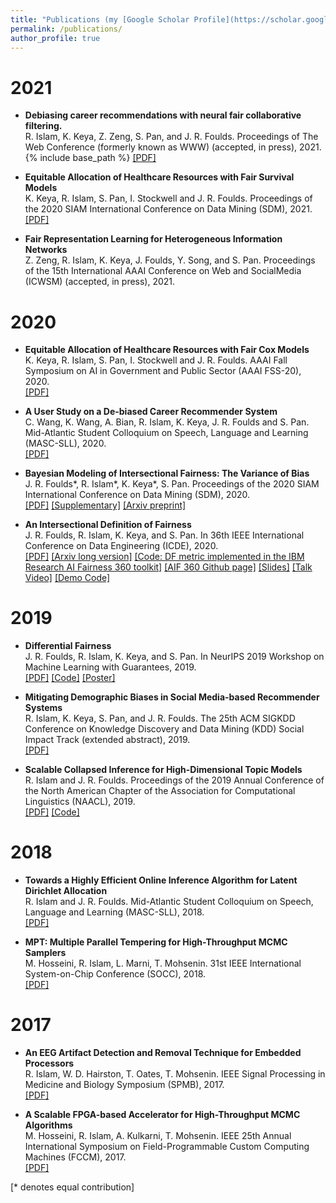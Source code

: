 ```yaml
---
title: "Publications (my [Google Scholar Profile](https://scholar.google.com/citations?user=HpfLlrsAAAAJ&hl=en&authuser=1))"
permalink: /publications/
author_profile: true
---
```


# 2021
* **Debiasing career recommendations with neural fair collaborative filtering.**<br>
R. Islam, K. Keya, Z. Zeng, S. Pan, and J. R. Foulds. Proceedings of The Web Conference (formerly known as WWW) (accepted, in press), 2021.
{% include base_path %}
[[PDF]](https://github.com/rashid-islam/homepage/blob/master/files/papers/Debiasing_career_recommend_with_NFCF.pdf) <!-- <embed src="https://github.com/rashid-islam/homepage/blob/master/files/papers/Debiasing_career_recommend_with_NFCF.pdf" width="650" height="1800" type='application/pdf'> --> 

* **Equitable Allocation of Healthcare Resources with Fair Survival Models**<br>
K. Keya, R. Islam, S. Pan, I. Stockwell and J. R. Foulds. Proceedings of the 2020 SIAM International Conference on Data Mining (SDM), 2021.
[[PDF]](https://epubs.siam.org/doi/pdf/10.1137/1.9781611976700.22) 

* **Fair Representation Learning for Heterogeneous Information Networks**<br>
Z. Zeng, R. Islam, K. Keya, J. Foulds, Y. Song, and S. Pan. Proceedings of the 15th International AAAI Conference on Web and SocialMedia (ICWSM) (accepted, in press), 2021.

# 2020
* **Equitable Allocation of Healthcare Resources with Fair Cox Models**<br>
K. Keya, R. Islam, S. Pan, I. Stockwell and J. R. Foulds. AAAI Fall Symposium on AI in Government and Public Sector (AAAI FSS-20), 2020.<br>
[[PDF]](https://arxiv.org/pdf/2010.06820.pdf)

* **A User Study on a De-biased Career Recommender System**<br>
C. Wang, K. Wang, A. Bian, R. Islam, K. Keya, J. R. Foulds and S. Pan. Mid-Atlantic Student Colloquium on Speech, Language and Learning (MASC-SLL), 2020.<br>
[[PDF]](http://jfoulds.informationsystems.umbc.edu/papers/2020/Wang%20(2020)%20-%20A%20User%20Study%20on%20a%20De-biased%20Career%20Recommender%20System%20(MASC-SLL_2020).pdf)

* **Bayesian Modeling of Intersectional Fairness: The Variance of Bias**<br>
J. R. Foulds\*, R. Islam\*, K. Keya\*, S. Pan. Proceedings of the 2020 SIAM International Conference on Data Mining (SDM), 2020.<br>
[[PDF]](https://epubs.siam.org/doi/abs/10.1137/1.9781611976236.48) [[Supplementary]](http://jfoulds.informationsystems.umbc.edu/papers/2020/SupplementarySDM20Foulds_BayesianModelingOfIntersectionalFairness.pdf) [[Arxiv preprint]](https://arxiv.org/abs/1811.07255)

* **An Intersectional Definition of Fairness**<br>
J. R. Foulds, R. Islam, K. Keya, and S. Pan. In 36th IEEE International Conference on Data Engineering (ICDE), 2020.<br>
[[PDF]](https://ieeexplore.ieee.org/abstract/document/9101635) [[Arxiv long version]](https://arxiv.org/pdf/1807.08362.pdf)  [[Code: DF metric implemented in the IBM Research AI Fairness 360 toolkit]](http://aif360.mybluemix.net/) [[AIF 360 Github page]](https://github.com/Trusted-AI/AIF360) [[Slides]](http://jfoulds.informationsystems.umbc.edu/slides/2020/Foulds_April_2020_ICDE_Differential_Fairness.pdf) [[Talk Video]](http://jfoulds.informationsystems.umbc.edu/videos/2020/700_ICDE_Foulds.mp4) [[Demo Code]](https://github.com/rashid-islam/Differential_Fairness)

# 2019
* **Differential Fairness**<br>
J. R. Foulds, R. Islam, K. Keya, and S. Pan. In NeurIPS 2019 Workshop on Machine Learning with Guarantees, 2019.<br>
[[PDF]](http://jfoulds.informationsystems.umbc.edu/papers/2019/Foulds%20(2019)%20-%20DifferentialFairness_NeurIPS_MLWG.pdf) [[Code]](https://github.com/rashid-islam/Differential_Fairness) [[Poster]](https://drive.google.com/file/d/1hZMrqRnXrZNyVIbyjDmNV9t8aruHDF8v/view)

* **Mitigating Demographic Biases in Social Media-based Recommender Systems**<br>
R. Islam, K. Keya, S. Pan, and J. R. Foulds. The 25th ACM SIGKDD Conference on Knowledge Discovery and Data Mining (KDD) Social Impact Track (extended abstract), 2019.<br>
[[PDF]](https://www.kdd.org/kdd2019/docs/Islam_Keya_Pan_Foulds_KDDsocialImpactTrack.pdf)

* **Scalable Collapsed Inference for High-Dimensional Topic Models**<br>
R. Islam and J. R. Foulds. Proceedings of the 2019 Annual Conference of the North American Chapter of the Association for Computational Linguistics (NAACL), 2019.<br>
[[PDF]](https://www.aclweb.org/anthology/N19-1291/) [[Code]](https://github.com/rashid-islam/SparseSCVB0)

# 2018
* **Towards a Highly Efficient Online Inference Algorithm for Latent Dirichlet Allocation**<br>
R. Islam and J. R. Foulds. Mid-Atlantic Student Colloquium on Speech, Language and Learning (MASC-SLL), 2018.<br>
[[PDF]](http://jfoulds.informationsystems.umbc.edu/papers/2018/Islam2018MASC-SLL_Towards.pdf)

* **MPT: Multiple Parallel Tempering for High-Throughput MCMC Samplers**<br>
M. Hosseini, R. Islam, L. Marni, T. Mohsenin. 31st IEEE International System-on-Chip Conference (SOCC), 2018.<br>
[[PDF]](https://mdsoar.org/bitstream/handle/11603/12240/SOCC_2018_Morteza.pdf?sequence=1)

# 2017
* **An EEG Artifact Detection and Removal Technique for Embedded Processors**<br>
R. Islam, W. D. Hairston, T. Oates, T. Mohsenin. IEEE Signal Processing in Medicine and Biology Symposium (SPMB), 2017.<br>
[[PDF]](https://www.isip.piconepress.com/conferences/ieee_spmb/2017/papers/p01_18.pdf)

* **A Scalable FPGA-based Accelerator for High-Throughput MCMC Algorithms**<br>
M. Hosseini, R. Islam, A. Kulkarni, T. Mohsenin.  IEEE 25th Annual International Symposium on Field-Programmable Custom Computing Machines (FCCM), 2017.<br>
[[PDF]](http://eehpc.csee.umbc.edu/publications/pdf/2017/Morteza_FCCM_17.pdf)










[\* denotes equal contribution]
